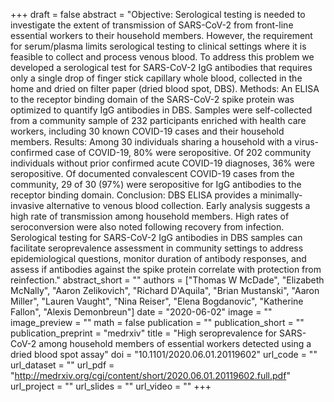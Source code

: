 +++
draft = false
abstract = "Objective: Serological testing is needed to investigate the extent of transmission of SARS-CoV-2 from front-line essential workers to their household members. However, the requirement for serum/plasma limits serological testing to clinical settings where it is feasible to collect and process venous blood. To address this problem we developed a serological test for SARS-CoV-2 IgG antibodies that requires only a single drop of finger stick capillary whole blood, collected in the home and dried on filter paper (dried blood spot, DBS). Methods: An ELISA to the receptor binding domain of the SARS-CoV-2 spike protein was optimized to quantify IgG antibodies in DBS. Samples were self-collected from a community sample of 232 participants enriched with health care workers, including 30 known COVID-19 cases and their household members. Results: Among 30 individuals sharing a household with a virus-confirmed case of COVID-19, 80% were seropositive. Of 202 community individuals without prior confirmed acute COVID-19 diagnoses, 36% were seropositive. Of documented convalescent COVID-19 cases from the community, 29 of 30 (97%) were seropositive for IgG antibodies to the receptor binding domain. Conclusion: DBS ELISA provides a minimally-invasive alternative to venous blood collection. Early analysis suggests a high rate of transmission among household members. High rates of seroconversion were also noted following recovery from infection. Serological testing for SARS-CoV-2 IgG antibodies in DBS samples can facilitate seroprevalence assessment in community settings to address epidemiological questions, monitor duration of antibody responses, and assess if antibodies against the spike protein correlate with protection from reinfection."
abstract_short = ""
authors = ["Thomas W McDade", "Elizabeth McNally", "Aaron Zelikovich", "Richard D'Aquila", "Brian Mustanski", "Aaron Miller", "Lauren Vaught", "Nina Reiser", "Elena Bogdanovic", "Katherine Fallon", "Alexis Demonbreun"]
date = "2020-06-02"
image = ""
image_preview = ""
math = false
publication = ""
publication_short = ""
publication_preprint = "medrxiv"
title = "High seroprevalence for SARS-CoV-2 among household members of essential workers detected using a dried blood spot assay"
doi = "10.1101/2020.06.01.20119602"
url_code = ""
url_dataset = ""
url_pdf = "http://medrxiv.org/cgi/content/short/2020.06.01.20119602.full.pdf"
url_project = ""
url_slides = ""
url_video = ""
+++